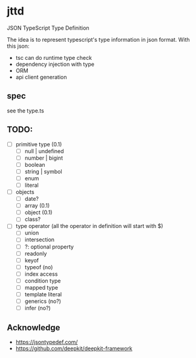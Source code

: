 # jttd

JSON TypeScript Type Definition

The idea is to represent typescript's type information in json format. With this json:

- tsc can do runtime type check
- dependency injection with type
- ORM
- api client generation

## spec

see the type.ts

## TODO:

- [ ] primitive type (0.1)
  - [ ] null | undefined
  - [ ] number | bigint
  - [ ] boolean
  - [ ] string | symbol
  - [ ] enum
  - [ ] literal
- [ ] objects
  - [ ] date?
  - [ ] array (0.1)
  - [ ] object (0.1)
  - [ ] class?
- [ ] type operator (all the operator in definition will start with $)
  - [ ] union
  - [ ] intersection
  - [ ] ?: optional property
  - [ ] readonly
  - [ ] keyof
  - [ ] typeof (no)
  - [ ] index access
  - [ ] condition type
  - [ ] mapped type
  - [ ] template literal
  - [ ] generics (no?)
  - [ ] infer (no?)

## Acknowledge

- https://jsontypedef.com/
- https://github.com/deepkit/deepkit-framework
